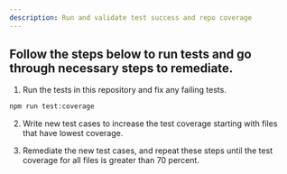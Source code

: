 ```yaml
---
description: Run and validate test success and repo coverage
---
```


## Follow the steps below to run tests and go through necessary steps to remediate.

1. Run the tests in this repository and fix any failing tests.
```bash
npm run test:coverage
```

2. Write new test cases to increase the test coverage starting with files that have lowest coverage.

3. Remediate the new test cases, and repeat these steps until the test coverage for all files is greater than 70 percent.
